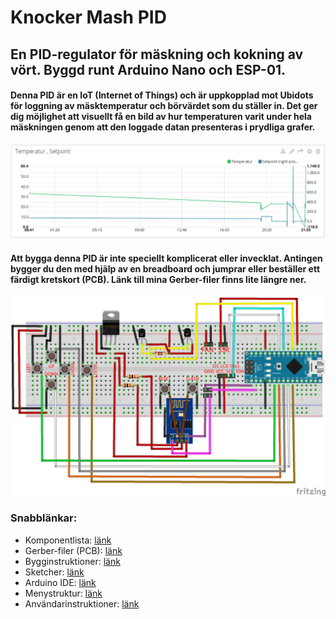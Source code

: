 # Knocker Mash PID
<h2>En PID-regulator för mäskning och kokning av vört. Byggd runt Arduino Nano och ESP-01.</h2>

<h4>Denna PID är en IoT (Internet of Things) och är uppkopplad mot Ubidots för loggning av mäsktemperatur och börvärdet som du ställer in.
Det ger dig möjlighet att visuellt få en bild av hur temperaturen varit under hela mäskningen genom att den loggade datan presenteras i
prydliga grafer.</h4>

<img src="https://github.com/knockimov/Knocker_Mash_PID/blob/master/images/temp_setpoint_graph.png"></img>

<h4>Att bygga denna PID är inte speciellt komplicerat eller invecklat. Antingen bygger du den med hjälp av en breadboard och jumprar eller
beställer ett färdigt kretskort (PCB). Länk till mina Gerber-filer finns lite längre ner.</h4>

<img src="https://github.com/knockimov/Knocker_Mash_PID/blob/master/images/PID_PoM-Nano%26ESP8266F-v100_bb.png"></img>


<h3>Snabblänkar:</h3>
<ul>
<li>Komponentlista: <a href="https://github.com/knockimov/Knocker_Mash_PID/blob/master/COMPONENTS.md"> länk</a></li>
<li>Gerber-filer (PCB): <a href="https://github.com/knockimov/Knocker_Mash_PID/tree/master/gerber"> länk</a></li>
<li>Bygginstruktioner: <a href="https://github.com/knockimov/Knocker_Mash_PID/blob/master/BUILD.md"> länk</a></li>
<li>Sketcher: <a href="https://github.com/knockimov/Knocker_Mash_PID/tree/master/arduino"> länk</a></li>
<li>Arduino IDE: <a href="https://github.com/knockimov/Knocker_Mash_PID/tree/master/ARDUINO.md"> länk</a></li>
<li>Menystruktur: <a href="https://github.com/knockimov/Knocker_Mash_PID/blob/master/MENU.md"> länk</a></li>
<li>Användarinstruktioner: <a href="https://github.com/knockimov/Knocker_Mash_PID/blob/master/GUIDE.md"> länk</a></li>
</ul>